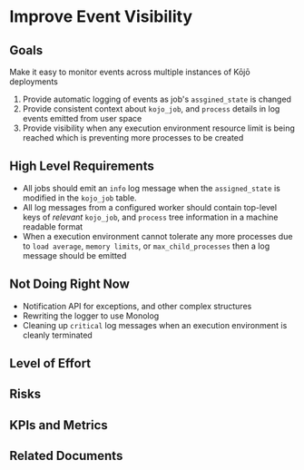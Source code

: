 # Improve Event Visibility

## Goals
Make it easy to monitor events across multiple instances of Kōjō deployments
1. Provide automatic logging of events as job's `assgined_state` is changed
1. Provide consistent context about `kojo_job`, and `process` details in log events emitted from user space
1. Provide visibility when any execution environment resource limit is being reached which is preventing more processes to be created
 
## High Level Requirements
* All jobs should emit an `info` log message when the `assigned_state` is modified in the `kojo_job` table.
* All log messages from a configured worker should contain top-level keys of *relevant* `kojo_job`, and `process` tree information in a machine readable format
* When a execution environment cannot tolerate any more processes due to `load average`, `memory limits`, or `max_child_processes` then a log message should be emitted

## Not Doing Right Now
* Notification API for exceptions, and other complex structures
* Rewriting the logger to use Monolog
* Cleaning up `critical` log messages when an execution environment is cleanly terminated

## Level of Effort


## Risks

## KPIs and Metrics

## Related Documents
